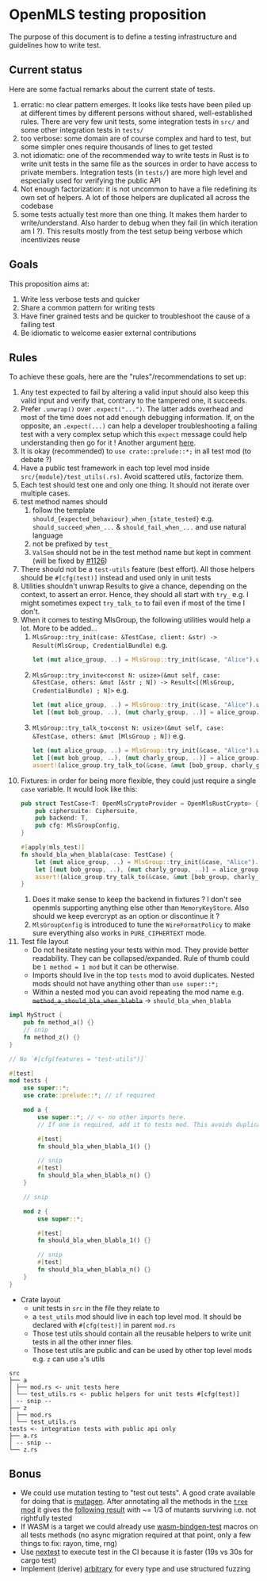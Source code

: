 # OpenMLS testing proposition

The purpose of this document is to define a testing infrastructure and guidelines how to write test.

## Current status

Here are some factual remarks about the current state of tests.

1. erratic: no clear pattern emerges. It looks like tests have been piled up at different times by different persons
   without shared, well-established rules. There are very few unit tests, some integration tests in `src/` and some
   other integration tests in `tests/`
2. too verbose: some domain are of course complex and hard to test, but some simpler ones require thousands of lines to
   get tested
3. not idiomatic: one of the recommended way to write tests in Rust is to write unit tests in the same file as the
   sources in order to have access to private members. Integration tests (in `tests/`) are more high level and
   especially
   used for verifying the public API
4. Not enough factorization: it is not uncommon to have a file redefining its own set of helpers. A lot of those helpers
   are duplicated all across the codebase
5. some tests actually test more than one thing. It makes them harder to write/understand. Also harder to debug when
   they
   fail (in which iteration am I ?). This results mostly from the test setup being verbose which incentivizes reuse

## Goals

This proposition aims at:

1. Write less verbose tests and quicker
2. Share a common pattern for writing tests
3. Have finer grained tests and be quicker to troubleshoot the cause of a failing test
4. Be idiomatic to welcome easier external contributions

## Rules

To achieve these goals, here are the "rules"/recommendations to set up:

1. Any test expected to fail by altering a valid input should also keep this valid input and verify that, contrary to
   the
   tampered one, it succeeds.
2. Prefer `.unwrap()` over `.expect("...")`. The latter adds overhead and most of the time does not add enough debugging
   information. If, on the opposite, an `.expect(...)` can help a developer troubleshooting a failing test with a very
   complex setup which this `expect` message could help understanding then go for it ! Another
   argument [here](https://twitter.com/timClicks/status/1584676737572487169).
3. It is okay (recommended) to `use crate::prelude::*;` in all test mod (to debate ?)
4. Have a public test framework in each top level mod inside `src/{module}/test_utils(.rs)`. Avoid scattered utils,
   factorize them.
5. Each test should test one and only one thing. It should not iterate over multiple cases.
6. test method names should
    1. follow the template `should_{expected_behaviour}_when_{state_tested}`
       e.g. `should_succeed_when_...` & `should_fail_when_...` and use natural language
    2. not be prefixed by `test_`
   3. `ValSem` should not be in the test method name but kept in comment (will be fixed
      by [#1126](https://github.com/openmls/openmls/issues/1126))
7. There should not be a `test-utils` feature (best effort). All those helpers should be `#[cfg(test)]` instead and used
   only in unit tests
8. Utilities shouldn't unwrap Results to give a chance, depending on the context, to assert an error. Hence, they should
   all start with `try_` e.g. I might sometimes expect `try_talk_to` to fail even if most of the time I don't.
9. When it comes to testing MlsGroup, the following utilities would help a lot. More to be added...
   1. `MlsGroup::try_init(case: &TestCase, client: &str) -> Result(MlsGroup, CredentialBundle)` e.g.
       ```rust
       let (mut alice_group, ..) = MlsGroup::try_init(&case, "Alice").unwrap();
       ```
   2. `MlsGroup::try_invite<const N: usize>(&mut self, case: &TestCase, others: &mut [&str ; N]) -> Result<[(MlsGroup, CredentialBundle) ; N]>` e.g.
      ```rust
      let (mut alice_group, ..) = MlsGroup::try_init(&case, "Alice").unwrap();
      let [(mut bob_group, ..), (mut charly_group, ..)] = alice_group.try_invite(&case, ["Bob", "Charly"]).unwrap();
      ```
   3. `MlsGroup::try_talk_to<const N: usize>(&mut self, case: &TestCase, others: &mut [MlsGroup ; N])` e.g.
      ```rust
      let (mut alice_group, ..) = MlsGroup::try_init(&case, "Alice").unwrap();
      let [(mut bob_group, ..), (mut charly_group, ..)] = alice_group.try_invite(&case, ["Bob", "Charly"]).unwrap();
      assert!(alice_group.try_talk_to(&case, &mut [bob_group, charly_group]).is_ok());
      ```
10. Fixtures: in order for being more flexible, they could just require a single `case` variable. It would look like
    this:
    ```rust
    pub struct TestCase<T: OpenMlsCryptoProvider = OpenMlsRustCrypto> {
        pub ciphersuite: Ciphersuite,
        pub backend: T,
        pub cfg: MlsGroupConfig,
    }

    #[apply(mls_test)]
    fn should_bla_when_blabla(case: TestCase) {
        let (mut alice_group, ..) = MlsGroup::try_init(&case, "Alice").unwrap();
        let [(mut bob_group, ..), (mut charly_group, ..)] = alice_group.try_invite(&case, ["Bob", "Charly"]).unwrap();
        assert!(alice_group.try_talk_to(&case, &mut [bob_group, charly_group]).is_ok());
    }
    ```
    1. Does it make sense to keep the backend in fixtures ? I don't see openmls supporting anything else other
       than `MemoryKeyStore`. Also should we keep evercrypt as an option or discontinue it ?
    2. `MlsGroupConfig` is introduced to tune the `WireFormatPolicy` to make sure everything also works
       in `PURE_CIPHERTEXT` mode.
11. Test file layout
    * Do not hesitate nesting your tests within mod. They provide better readability. They can be collapsed/expanded.
      Rule of thumb could be `1 method = 1 mod` but it can be otherwise.
    * Imports should live in the top `tests` mod to avoid duplicates. Nested mods should not have anything other
      than `use super::*;`
    * Within a nested mod you can avoid repeating the mod name e.g.
      ~~`method_a_should_bla_when_blabla`~~ -> `should_bla_when_blabla`

```rust
impl MyStruct {
    pub fn method_a() {}
    // snip
    fn method_z() {}
}

// No `#[cfg(features = "test-utils")]`

#[test]
mod tests {
    use super::*;
    use crate::prelude::*; // if required

    mod a {
        use super::*; // <- no other imports here. 
        // If one is required, add it to tests mod. This avoids duplicates.

        #[test]
        fn should_bla_when_blabla_1() {}

        // snip
        #[test]
        fn should_bla_when_blabla_n() {}
    }

    // snip

    mod z {
        use super::*;

        #[test]
        fn should_bla_when_blabla_1() {}

        // snip
        #[test]
        fn should_bla_when_blabla_n() {}
    }
}
```

* Crate layout
    * unit tests in `src` in the file they relate to
    * a `test_utils` mod should live in each top level mod. It should be declared with `#[cfg(test)]` in parent `mod.rs`
    * Those test utils should contain all the reusable helpers to write unit tests in all the other inner files.
    * Those test utils are public and can be used by other top level mods e.g. `z` can use `a`'s utils

```text
src
├── a
│ ├── mod.rs <- unit tests here
│ └── test_utils.rs <- public helpers for unit tests #[cfg(test)]
│ -- snip --
├── z
│ ├── mod.rs
│ └── test_utils.rs
tests <- integration tests with public api only
├── a.rs
│ -- snip --
└── z.rs
```

## Bonus

* We could use mutation testing to "test out tests". A good crate available for doing that
  is [mutagen](https://github.com/llogiq/mutagen). After annotating all the methods in the [`tree` mod](src/tree) it
  gives the [following result](https://github.com/beltram/openmls/blob/mutation/openmls/MUTATION.txt) with ~= 1/3 of
  mutants surviving i.e. not rightfully tested
* If WASM is a target we could already use [wasm-bindgen-test](https://crates.io/crates/wasm-bindgen-test) macros on all
  tests methods (no async migration required at that point, only a few things to fix: rayon, time, rng)
* Use [nextest](https://crates.io/crates/cargo-nextest) to execute test in the CI because it is faster (19s vs 30s for
  cargo test)
* Implement (derive) [arbitrary](https://crates.io/crates/arbitrary) for every type and use structured fuzzing
